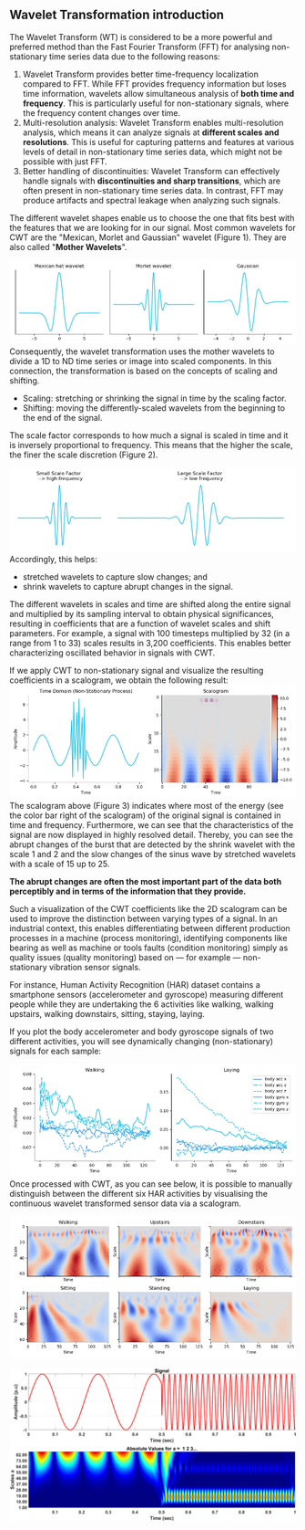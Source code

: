 ## Wavelet Transformation introduction

The Wavelet Transform (WT) is considered to be a more powerful and preferred method than the Fast Fourier Transform (FFT) for analysing non-stationary time series data due to the following reasons:

1. Wavelet Transform provides better time-frequency localization compared to FFT. While FFT provides frequency information but loses time information, wavelets allow simultaneous analysis of **both time and frequency**. This is particularly useful for non-stationary signals, where the frequency content changes over time.
2. Multi-resolution analysis: Wavelet Transform enables multi-resolution analysis, which means it can analyze signals at **different scales and resolutions**. This is useful for capturing patterns and features at various levels of detail in non-stationary time series data, which might not be possible with just FFT.
3. Better handling of discontinuities: Wavelet Transform can effectively handle signals with **discontinuities and sharp transitions**, which are often present in non-stationary time series data. In contrast, FFT may produce artifacts and spectral leakage when analyzing such signals.

The different wavelet shapes enable us to choose the one that fits best with the features that we are looking for in our signal. Most common wavelets for CWT are the "Mexican, Morlet and Gaussian" wavelet (Figure 1). They are also called "**Mother Wavelets**".

![](img/wavelet_types.jpg)
Consequently, the wavelet transformation uses the mother wavelets to divide a 1D to ND time series or image into scaled components. In this connection, the transformation is based on the concepts of scaling and shifting.

- Scaling: stretching or shrinking the signal in time by the scaling factor.
- Shifting: moving the differently-scaled wavelets from the beginning to the end of the signal.

The scale factor corresponds to how much a signal is scaled in time and it is inversely proportional to frequency. This means that the higher the scale, the finer the scale discretion (Figure 2).

![](img/wavelet_scales.webp)
Accordingly, this helps:

- stretched wavelets to capture slow changes; and
- shrink wavelets to capture abrupt changes in the signal.

The different wavelets in scales and time are shifted along the entire signal and multiplied by its sampling interval to obtain physical significances, resulting in coefficients that are a function of wavelet scales and shift parameters. For example, a signal with 100 timesteps multiplied by 32 (in a range from 1 to 33) scales results in 3,200 coefficients. This enables better characterizing oscillated behavior in signals with CWT.

If we apply CWT to non-stationary signal and visualize the resulting coefficients in a scalogram, we obtain the following result:
![](img/wavelets_3.jpg)
The scalogram above (Figure 3) indicates where most of the energy (see the color bar right of the scalogram) of the original signal is contained in time and frequency. Furthermore, we can see that the characteristics of the signal are now displayed in highly resolved detail. Thereby, you can see the abrupt changes of the burst that are detected by the shrink wavelet with the scale 1 and 2 and the slow changes of the sinus wave by stretched wavelets with a scale of 15 up to 25.

**The abrupt changes are often the most important part of the data both perceptibly and in terms of the information that they provide.**

Such a visualization of the CWT coefficients like the 2D scalogram can be used to improve the distinction between varying types of a signal. In an industrial context, this enables differentiating between different production processes in a machine (process monitoring), identifying components like bearing as well as machine or tools faults (condition monitoring) simply as quality issues (quality monitoring) based on — for example — non-stationary vibration sensor signals. 

For instance, Human Activity Recognition (HAR) dataset contains a smartphone sensors (accelerometer and gyroscope) measuring different people while they are undertaking the 6 activities like walking, walking upstairs, walking downstairs, sitting, staying, laying.

If you plot the body accelerometer and body gyroscope signals of two different activities, you will see dynamically changing (non-stationary) signals for each sample:

![](img/wavelets_4.jpg)
Once processed with CWT, as you can see below, it is possible to manually distinguish between the different six HAR activities by visualising the continuous wavelet transformed sensor data via a scalogram.

![](img/wavelets_5.jpg)



![](img/wavelets_6.jpg)